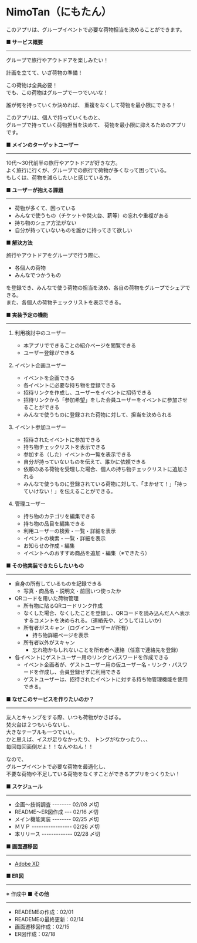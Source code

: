 # NimoTan（にもたん）
このアプリは、グループイベントで必要な荷物担当を決めることができます。
  
**■ サービス概要**  
***
  グループで旅行やアウトドアを楽しみたい！

  計画を立てて、いざ荷物の準備！  
  
  この荷物は全員必要！  
  でも、この荷物はグループで一つでいいな！  
    
  誰が何を持っていくか決めれば、
  重複をなくして荷物を最小限にできる！
   
  このアプリは、個人で持っていくものと、  
  グループで持っていく荷物担当を決めて、
  荷物を最小限に抑えるためのアプリです。  
    
**■ メインのターゲットユーザー** 
***  
  10代～30代前半の旅行やアウトドアが好きな方。  
  よく旅行に行くが、グループでの旅行で荷物が多くなって困っている。  
  もしくは、荷物を減らしたいと感じている方。  
 
**■ ユーザーが抱える課題**  
***   
 - 荷物が多くて、困っている
 - みんなで使うもの（チケットや焚火台、薪等）の忘れや重複がある
 - 持ち物のシェア方法がない
 - 自分が持っていないものを誰かに持ってきて欲しい
   
**■ 解決方法**
  
  旅行やアウトドアをグループで行う際に、
* 各個人の荷物
* みんなでつかうもの  

を登録でき、みんなで使う荷物の担当を決め、各自の荷物をグループでシェアできる。  
また、各個人の荷物チェックリストを表示できる。

**■ 実装予定の機能**  
***  
1. 利用検討中のユーザー
    - 本アプリでできることの紹介ページを閲覧できる
    - ユーザー登録ができる
   
2. イベント企画ユーザー
    - イベントを企画できる
    - 各イベントに必要な持ち物を登録できる
    - 招待リンクを作成し、ユーザーをイベントに招待できる
    - 招待リンクから「参加希望」をした会員ユーザーをイベントに参加させることができる
    - みんなで使うものに登録された荷物に対して、担当を決められる
   
3. イベント参加ユーザー
    - 招待されたイベントに参加できる
    - 持ち物チェックリストを表示できる
    - 参加する（した）イベントの一覧を表示できる
    - 自分が持っていないものを伝えて、誰かに依頼できる
    - 依頼のある荷物を受理した場合、個人の持ち物チェックリストに追加される
    - みんなで使うものに登録されている荷物に対して、「まかせて！」「持っていけない！」を伝えることができる。
   
 4. 管理ユーザー
    - 持ち物のカテゴリを編集できる
    - 持ち物の品目を編集できる
    - 利用ユーザーの検索・一覧・詳細を表示
    - イベントの検索・一覧・詳細を表示
    - お知らせの作成・編集
    - イベントへのおすすめ商品を追加・編集（※できたら）
   
**■ その他実装できたらしたいもの**
***
- 自身の所有しているものを記録できる
    - 写真・商品名・説明文・前回いつ使ったか
- QRコードを用いた荷物管理
    - 所有物に貼るQRコードリンク作成
    - なくした場合、なくしたことを登録し、QRコードを読み込んだ人へ表示するコメントを決められる。（連絡先や、どうしてほしいか）
    - 所有者がスキャン（ログインユーザーが所有）
       - 持ち物詳細ページを表示
    - 所有者以外がスキャン
       - 忘れ物かもしれないことを所有者へ連絡（任意で連絡先を登録）
- 各イベントにゲストユーザー用のリンクとパスワードを作成できる
    - イベント企画者が、ゲストユーザー用の仮ユーザー名・リンク・パスワードを作成し、会員登録せずに利用できる
    - ゲストユーザーは、招待されたイベントに対する持ち物管理機能を使用できる。


**■ なぜこのサービスを作りたいのか？**  
***  
  友人とキャンプをする際、いつも荷物がかさばる。  
  焚火台は２つもいらないし、  
  大きなテーブルも一つでいい。  
  かと思えば、イスが足りなかったり、
  トングがなかったり、、、  
  毎回毎回面倒だよ！！なんやねん！！
  
  なので、  
  グループイベントで必要な荷物を最適化し、   
  不要な荷物や不足している荷物をなくすことができるアプリをつくりたい！   
  
**■ スケジュール**  
***
- 企画〜技術調査 -------- 02/08 〆切
- README〜ER図作成 --- 02/16 〆切
- メイン機能実装 -------- 02/25 〆切
- ＭＶＰ ----------------- 02/26 〆切
- 本リリース ------------- 02/28 〆切
   
**■ 画面遷移図**
***
- [Adobe XD](https://xd.adobe.com/view/70461296-2a61-407a-9e39-45f64a319226-2515/)
   
**■ ER図**
***
※ 作成中
**■ その他**
***
- READEMEの作成：02/01
- READEMEの最終更新：02/14
- 画面遷移図作成：02/15
- ER図作成：02/18
